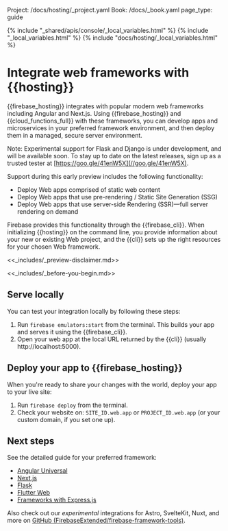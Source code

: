 Project: /docs/hosting/_project.yaml
Book: /docs/_book.yaml
page_type: guide

{% include "_shared/apis/console/_local_variables.html" %}
{% include "_local_variables.html" %}
{% include "docs/hosting/_local_variables.html" %}

<link rel="stylesheet" type="text/css" href="/styles/docs.css" />

# Integrate web frameworks with {{hosting}}

{{firebase_hosting}} integrates with popular modern web frameworks including Angular
and Next.js. Using {{firebase_hosting}} and {{cloud_functions_full}} with these
frameworks, you can develop apps and microservices in your preferred framework
environment, and then deploy them in a managed, secure server environment.

Note: Experimental support for Flask and Django is under development, and will be
available soon. To stay up to date on the latest releases, sign up as a
trusted tester at [https://goo.gle/41enW5X](//goo.gle/41enW5X).

Support during this early preview includes the following functionality:

* Deploy Web apps comprised of static web content
* Deploy Web apps that use pre-rendering / Static Site Generation (SSG)
* Deploy Web apps that use server-side Rendering (SSR)—full server rendering on demand

Firebase provides this functionality through the {{firebase_cli}}. When initializing
{{hosting}} on the command line, you provide information about your new or existing
Web project, and the {{cli}} sets up the right resources for your chosen Web
framework.

<<_includes/_preview-disclaimer.md>>

<<_includes/_before-you-begin.md>>

## Serve locally

You can test your integration locally by following these steps:

1. Run `firebase emulators:start` from the terminal. This builds your app and
   serves it using the {{firebase_cli}}.
2. Open your web app at the local URL returned by the {{cli}} (usually http://localhost:5000).

## Deploy your app to {{firebase_hosting}}

When you're ready to share your changes with the world, deploy your app to your
live site:

1. Run `firebase deploy` from the terminal.
2. Check your website on: `SITE_ID.web.app` or `PROJECT_ID.web.app` (or your custom domain, if you set one up).

## Next steps

See the detailed guide for your preferred framework:

* [Angular Universal](/docs/hosting/frameworks/angular)
* [Next.js](/docs/hosting/frameworks/nextjs)
* [Flask](/docs/hosting/frameworks/flask)
* [Flutter Web](/docs/hosting/frameworks/flutter)
* [Frameworks with Express.js](/docs/hosting/frameworks/express)

Also check out our *experimental* integrations for Astro, SvelteKit, Nuxt, and more on
[GitHub (FirebaseExtended/firebase-framework-tools)](https://github.com/FirebaseExtended/firebase-framework-tools).
